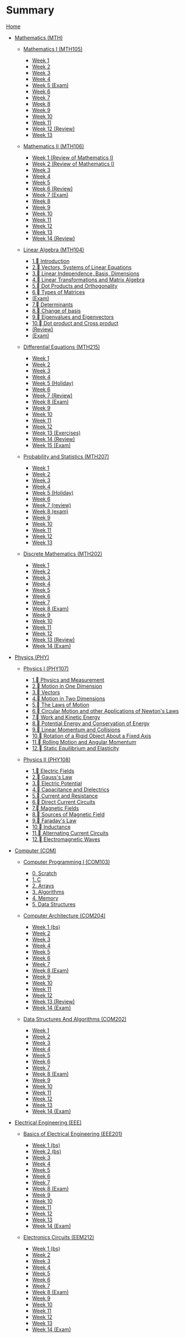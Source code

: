 # Summary

[Home](index.md)
- [Mathematics (MTH)](MTH.md)
    - [Mathematics I (MTH105)](MTH105/index.md)
        - [Week 1]()
        - [Week 2](MTH105/week_2.md)
        - [Week 3](MTH105/week_3.md)
        - [Week 4](MTH105/week_4.md)
        - [Week 5 (Exam)]()
        - [Week 6](MTH105/week_6.md)
        - [Week 7](MTH105/week_7.md)
        - [Week 8](MTH105/week_8.md)
        - [Week 9](MTH105/week_9.md)
        - [Week 10](MTH105/week_10.md)
        - [Week 11](MTH105/week_11.md)
        - [Week 12 (Review)]()
        - [Week 13](MTH105/week_13.md)

    - [Mathematics II (MTH106)](MTH106/index.md)
        - [Week 1 (Review of Mathematics I)]()
        - [Week 2 (Review of Mathematics I)]()
        - [Week 3](MTH106/week_3.md)
        - [Week 4](MTH106/week_4.md)
        - [Week 5](MTH106/week_5.md)
        - [Week 6 (Review)]()
        - [Week 7 (Exam)]()
        - [Week 8](MTH106/week_8.md)
        - [Week 9](MTH106/week_9.md)
        - [Week 10](MTH106/week_10.md)
        - [Week 11](MTH106/week_11.md)
        - [Week 12](MTH106/week_12.md)
        - [Week 13](MTH106/week_13.md)
        - [Week 14 (Review)]()

    - [Linear Algebra (MTH104)](MTH104/index.md)
        - [1. Introduction](MTH104/1.md)
        - [2. Vectors, Systems of Linear Equations](MTH104/2.md)
        - [3. Linear Independence, Basis, Dimensions](MTH104/3.md)
        - [4. Linear Transformations and Matrix Algebra](MTH104/4.md)
        - [5. Dot Products and Orthogonality](MTH104/5.md)
        - [6. Types of Matrices](MTH104/6.md)
        - [(Exam)]()
        - [7. Determinants](MTH104/7.md)
        - [8. Change of basis](MTH104/8.md)
        - [9. Eigenvalues and Eigenvectors](MTH104/9.md)
        - [10. Dot product and Cross product](MTH104/10.md)
        - [(Review)]()
        - [(Exam)]()

    - [Differential Equations (MTH215)](MTH215/index.md)
        - [Week 1](MTH215/week_1.md)
        - [Week 2](MTH215/week_2.md)
        - [Week 3](MTH215/week_3.md)
        - [Week 4](MTH215/week_4.md)
        - [Week 5 (Holiday)]()
        - [Week 6](MTH215/week_6.md)
        - [Week 7 (Review)]()
        - [Week 8 (Exam)]()
        - [Week 9](MTH215/week_9.md)
        - [Week 10](MTH215/week_10.md)
        - [Week 11](MTH215/week_11.md)
        - [Week 12](MTH215/week_12.md)
        - [Week 13 (Exercises)]()
        - [Week 14 (Review)]()
        - [Week 15 (Exam)]()

    - [Probability and Statistics (MTH207)](MTH207/index.md)
        - [Week 1](MTH207/week_1.md)
        - [Week 2](MTH207/week_2.md)
        - [Week 3](MTH207/week_3.md)
        - [Week 4](MTH207/week_4.md)
        - [Week 5 (Holiday)]()
        - [Week 6](MTH207/week_6.md)
        - [Week 7 (review)]()
        - [Week 8 (exam)]()
        - [Week 9](MTH207/week_9.md)
        - [Week 10](MTH207/week_10.md)
        - [Week 11](MTH207/week_11.md)
        - [Week 12](MTH207/week_12.md)
        - [Week 13](MTH207/week_13.md)

    - [Discrete Mathematics (MTH202)](MTH202/index.md)
        - [Week 1](MTH202/week_1.md)
        - [Week 2](MTH202/week_2.md)
        - [Week 3](MTH202/week_3.md)
        - [Week 4](MTH202/week_4.md)
        - [Week 5](MTH202/week_5.md)
        - [Week 6](MTH202/week_6.md)
        - [Week 7](MTH202/week_7.md)
        - [Week 8 (Exam)]()
        - [Week 9](MTH202/week_9.md)
        - [Week 10](MTH202/week_10.md)
        - [Week 11](MTH202/week_11.md)
        - [Week 12](MTH202/week_12.md)
        - [Week 13 (Review)]()
        - [Week 14 (Exam)]()


- [Physics (PHY)](PHY.md)
    - [Physics I (PHY107)](PHY107/index.md)
        - [1. Physics and Measurement]()
        - [2. Motion in One Dimension]()
        - [3. Vectors]()
        - [4. Motion in Two Dimensions]()
        - [5. The Laws of Motion]()
        - [6. Circular Motion and other Applications of Newton's Laws]()
        - [7. Work and Kinetic Energy]()
        - [8. Potential Energy and Conservation of Energy]()
        - [9. Linear Momentum and Collisions]()
        - [10. Rotation of a Rigid Object About a Fixed Axis]()
        - [11. Rolling Motion and Angular Momentum]()
        - [12. Static Equilibrium and Elasticity]()
    
    - [Physics II (PHY108)](PHY108/index.md)
        - [1. Electric Fields](PHY108/1_electric_fields.md)
        - [2. Gauss's Law](PHY108/2_gausss_law.md)
        - [3. Electric Potential](PHY108/3_electric_potential.md)
        - [4. Capacitance and Dielectrics](PHY108/4_capacitance_and_eielectrics.md)
        - [5. Current and Resistance](PHY108/5_current_and_resistance.md)
        - [6. Direct Current Circuits](PHY108/6_direct_current_circuits.md)
        - [7. Magnetic Fields](PHY108/7_magnetic_fields.md)
        - [8. Sources of Magnetic Field](PHY108/8_sources_of_magnetic_field.md)
        - [9. Faraday's Law](PHY108/9_faradays_law.md)
        - [10. Inductance](PHY108/10_inductance.md)
        - [11. Alternating Current Circuits](PHY108/11_alternating_current_circuits.md)
        - [12. Electromagnetic Waves](PHY108/12_electromagnetic_waves.md)


- [Computer (COM)](./COM.md)
    - [Computer Programming I (COM103)](COM103/index.md)
        - [0. Scratch](COM103/0_scratch.md)
        - [1. C](COM103/1_c.md)
        - [2. Arrays](COM103/2_arrays.md)
        - [3. Algorithms](COM103/3_lgorithms.md)
        - [4. Memory](COM103/4_memory.md)
        - [5. Data Structures](COM103/5_data_structures.md)

    - [Computer Architecture (COM204)](COM204/index.md)
        - [Week 1 (bs)]()
        - [Week 2](COM204/week_2.md)
        - [Week 3](COM204/week_3.md)
        - [Week 4](COM204/week_4.md)
        - [Week 5](COM204/week_5.md)
        - [Week 6](COM204/week_6.md)
        - [Week 7](COM204/week_7.md)
        - [Week 8 (Exam)]()
        - [Week 9](COM204/week_9.md)
        - [Week 10](COM204/week_10.md)
        - [Week 11](COM204/week_11.md)
        - [Week 12](COM204/week_12.md)
        - [Week 13 (Review)]()
        - [Week 14 (Exam)]()

    - [Data Structures And Algorithms (COM202)](COM202/index.md)
        - [Week 1](COM202/week_1.md)
        - [Week 2](COM202/week_2.md)
        - [Week 3](COM202/week_3.md)
        - [Week 4](COM202/week_4.md)
        - [Week 5](COM202/week_5.md)
        - [Week 6](COM202/week_6.md)
        - [Week 7](COM202/week_7.md)
        - [Week 8 (Exam)]()
        - [Week 9](COM202/week_9.md)
        - [Week 10](COM202/week_10.md)
        - [Week 11](COM202/week_11.md)
        - [Week 12](COM202/week_12.md)
        - [Week 13](COM202/week_13.md)
        - [Week 14 (Exam)]()


- [Electrical Engineering (EEE)](./EEE.md)
    - [Basics of Electrical Engineering (EEE201)](EEE201/index.md)
        - [Week 1 (bs)]()
        - [Week 2 (bs)]()
        - [Week 3](EEE201/week_3.md)
        - [Week 4](EEE201/week_4.md)
        - [Week 5](EEE201/week_5.md)
        - [Week 6](EEE201/week_6.md)
        - [Week 7](EEE201/week_7.md)
        - [Week 8 (Exam)]()
        - [Week 9](EEE201/week_9.md)
        - [Week 10](EEE201/week_10.md)
        - [Week 11](EEE201/week_11.md)
        - [Week 12](EEE201/week_12.md)
        - [Week 13](EEE201/week_13.md)
        - [Week 14 (Exam)]()

    - [Electronics Circuits (EEM212)](EEM212/index.md)
        - [Week 1 (bs)]()
        - [Week 2](EEM212/week_2.md)
        - [Week 3](EEM212/week_3.md)
        - [Week 4](EEM212/week_4.md)
        - [Week 5](EEM212/week_5.md)
        - [Week 6](EEM212/week_6.md)
        - [Week 7](EEM212/week_7.md)
        - [Week 8 (Exam)]()
        - [Week 9](EEM212/week_9.md)
        - [Week 10](EEM212/week_10.md)
        - [Week 11](EEM212/week_11.md)
        - [Week 12](EEM212/week_12.md)
        - [Week 13](EEM212/week_13.md)
        - [Week 14 (Exam)]()